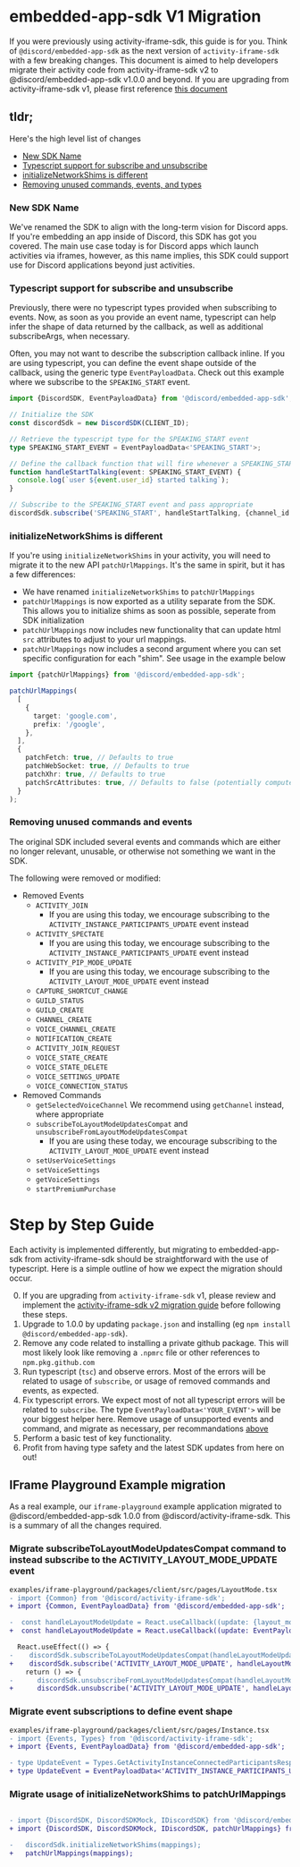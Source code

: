 # embedded-app-sdk V1 Migration

If you were previously using activity-iframe-sdk, this guide is for you. Think of `@discord/embedded-app-sdk` as the next version of `activity-iframe-sdk` with a few breaking changes. This document is aimed to help developers migrate their activity code from activity-iframe-sdk v2 to @discord/embedded-app-sdk v1.0.0 and beyond. If you are upgrading from activity-iframe-sdk v1, please first reference [this document](/docs/activity-iframe-sdk-v2-migration.md)

## tldr;

Here's the high level list of changes

- [New SDK Name](#new-sdk-name)
- [Typescript support for subscribe and unsubscribe](#typescript-support-for-subscribe-and-unsubscribe)
- [initializeNetworkShims is different](#initializenetworkshims-is-different)
- [Removing unused commands, events, and types](#removing-unused-commands-events-and-types)

### New SDK Name

We've renamed the SDK to align with the long-term vision for Discord apps. If you're embedding an app inside of Discord, this SDK has got you covered. The main use case today is for Discord apps which launch activities via iframes, however, as this name implies, this SDK could support use for Discord applications beyond just activities.

### Typescript support for subscribe and unsubscribe

Previously, there were no typescript types provided when subscribing to events. Now, as soon as you provide an event name, typescript can help infer the shape of data returned by the callback, as well as additional subscribeArgs, when necessary.

Often, you may not want to describe the subscription callback inline. If you are using typescript, you can define the event shape outside of the callback, using the generic type `EventPayloadData`. Check out this example where we subscribe to the `SPEAKING_START` event.

```ts
import {DiscordSDK, EventPayloadData} from '@discord/embedded-app-sdk';

// Initialize the SDK
const discordSdk = new DiscordSDK(CLIENT_ID);

// Retrieve the typescript type for the SPEAKING_START event
type SPEAKING_START_EVENT = EventPayloadData<'SPEAKING_START'>;

// Define the callback function that will fire whenever a SPEAKING_START event is captured
function handleStartTalking(event: SPEAKING_START_EVENT) {
  console.log(`user ${event.user_id} started talking`);
}

// Subscribe to the SPEAKING_START event and pass appropriate
discordSdk.subscribe('SPEAKING_START', handleStartTalking, {channel_id: discordSdk.channelId});
```

### initializeNetworkShims is different

If you're using `initializeNetworkShims` in your activity, you will need to migrate it to the new API `patchUrlMappings`. It's the same in spirit, but it has a few differences:

- We have renamed `initializeNetworkShims` to `patchUrlMappings`
- `patchUrlMappings` is now exported as a utility separate from the SDK. This allows you to initialize shims as soon as possible, seperate from SDK initialization
- `patchUrlMappings` now includes new functionality that can update html `src` attributes to adjust to your url mappings.
- `patchUrlMappings` now includes a second argument where you can set specific configuration for each "shim". See usage in the example below

```ts
import {patchUrlMappings} from '@discord/embedded-app-sdk';

patchUrlMappings(
  [
    {
      target: 'google.com',
      prefix: '/google',
    },
  ],
  {
    patchFetch: true, // Defaults to true
    patchWebSocket: true, // Defaults to true
    patchXhr: true, // Defaults to true
    patchSrcAttributes: true, // Defaults to false (potentially compute expensive for your UI)
  }
);
```

### Removing unused commands and events

The original SDK included several events and commands which are either no longer relevant, unusable, or otherwise not something we want in the SDK.

The following were removed or modified:

- Removed Events
  - `ACTIVITY_JOIN`
    - If you are using this today, we encourage subscribing to the `ACTIVITY_INSTANCE_PARTICIPANTS_UPDATE` event instead
  - `ACTIVITY_SPECTATE`
    - If you are using this today, we encourage subscribing to the `ACTIVITY_INSTANCE_PARTICIPANTS_UPDATE` event instead
  - `ACTIVITY_PIP_MODE_UPDATE`
    - If you are using this today, we encourage subscribing to the `ACTIVITY_LAYOUT_MODE_UPDATE` event instead
  - `CAPTURE_SHORTCUT_CHANGE`
  - `GUILD_STATUS`
  - `GUILD_CREATE`
  - `CHANNEL_CREATE`
  - `VOICE_CHANNEL_CREATE`
  - `NOTIFICATION_CREATE`
  - `ACTIVITY_JOIN_REQUEST`
  - `VOICE_STATE_CREATE`
  - `VOICE_STATE_DELETE`
  - `VOICE_SETTINGS_UPDATE`
  - `VOICE_CONNECTION_STATUS`
- Removed Commands
  - `getSelectedVoiceChannel`
    We recommend using `getChannel` instead, where appropriate
  - `subscribeToLayoutModeUpdatesCompat` and `unsubscribeFromLayoutModeUpdatesCompat`
    - If you are using these today, we encourage subscribing to the `ACTIVITY_LAYOUT_MODE_UPDATE` event instead
  - `setUserVoiceSettings`
  - `setVoiceSettings`
  - `getVoiceSettings`
  - `startPremiumPurchase`

# Step by Step Guide

Each activity is implemented differently, but migrating to embedded-app-sdk from activity-iframe-sdk should be straightforward with the use of typescript. Here is a simple outline of how we expect the migration should occur.

0. If you are upgrading from `activity-iframe-sdk` v1, please review and implement the [activity-iframe-sdk v2 migration guide](/docs/activity-iframe-sdk-v2-migration.md) before following these steps.
1. Upgrade to 1.0.0 by updating `package.json` and installing (eg `npm install @discord/embedded-app-sdk`).
2. Remove any code related to installing a private github package. This will most likely look like removing a `.npmrc` file or other references to `npm.pkg.github.com`
3. Run typescript (`tsc`) and observe errors. Most of the errors will be related to usage of `subscribe`, or usage of removed commands and events, as expected.
4. Fix typescript errors. We expect most of not all typescript errors will be related to `subscribe`. The type `EventPayloadData<'YOUR_EVENT'>` will be your biggest helper here. Remove usage of unsupported events and command, and migrate as necessary, per recommandations [above](#removing-unused-commands-and-events)
5. Perform a basic test of key functionality.
6. Profit from having type safety and the latest SDK updates from here on out!

## IFrame Playground Example migration

As a real example, our `iframe-playground` example application migrated to @discord/embedded-app-sdk 1.0.0 from @discord/activity-iframe-sdk. This is a summary of all the changes required.

### Migrate subscribeToLayoutModeUpdatesCompat command to instead subscribe to the ACTIVITY_LAYOUT_MODE_UPDATE event

```diff
examples/iframe-playground/packages/client/src/pages/LayoutMode.tsx
- import {Common} from '@discord/activity-iframe-sdk';
+ import {Common, EventPayloadData} from '@discord/embedded-app-sdk';

-  const handleLayoutModeUpdate = React.useCallback((update: {layout_mode: number}) => {
+  const handleLayoutModeUpdate = React.useCallback((update: EventPayloadData<'ACTIVITY_LAYOUT_MODE_UPDATE'>) => {

  React.useEffect(() => {
-    discordSdk.subscribeToLayoutModeUpdatesCompat(handleLayoutModeUpdate);
+    discordSdk.subscribe('ACTIVITY_LAYOUT_MODE_UPDATE', handleLayoutModeUpdate);
    return () => {
-      discordSdk.unsubscribeFromLayoutModeUpdatesCompat(handleLayoutModeUpdate);
+      discordSdk.unsubscribe('ACTIVITY_LAYOUT_MODE_UPDATE', handleLayoutModeUpdate);
```

### Migrate event subscriptions to define event shape

```diff
examples/iframe-playground/packages/client/src/pages/Instance.tsx
- import {Events, Types} from '@discord/activity-iframe-sdk';
+ import {Events, EventPayloadData} from '@discord/embedded-app-sdk';

- type UpdateEvent = Types.GetActivityInstanceConnectedParticipantsResponse;
+ type UpdateEvent = EventPayloadData<'ACTIVITY_INSTANCE_PARTICIPANTS_UPDATE'>;
```

### Migrate usage of initializeNetworkShims to patchUrlMappings

```diff

- import {DiscordSDK, DiscordSDKMock, IDiscordSDK} from '@discord/embedded-app-sdk';
+ import {DiscordSDK, DiscordSDKMock, IDiscordSDK, patchUrlMappings} from '@discord/embedded-app-sdk';

-   discordSdk.initializeNetworkShims(mappings);
+   patchUrlMappings(mappings);
```
